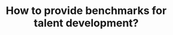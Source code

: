 ---
id: question-018
title: How to provide benchmarks for talent development?
application: performance benchmark
dataTypes:
  - categorical-ordinal
questionType: descriptive
dataExpertises: []
dataMethods:
  - clustering
  - multiple-linear-regression-model
themes:
  - talent-management
  - talent-identification-and-career-trajectory
taskSolvers:
  - predict-athletes-progression-trajectories
experts:
  - Paul Wu
  - Richi Nayak
references:
  - https://www.tandfonline.com/doi/abs/10.1080/17461391.2014.893020?journalCode=tejs20
  - https://doi.org/10.1123/ijspp.2012-0172
---
